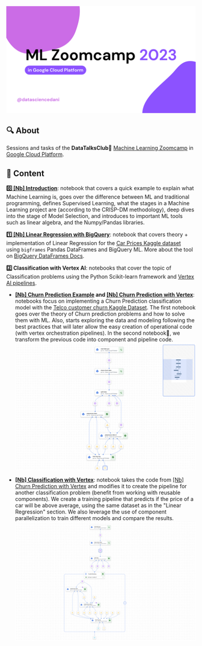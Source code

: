 <img src="assets/auxiliary-images/covers/cover-readme.png">

## 🔍 About


Sessions and tasks of the **DataTalksClub💬** [Machine Learning Zoomcamp](https://github.com/DataTalksClub/machine-learning-zoomcamp) in [Google Cloud Platform](https://console.cloud.google.com).


## 🚀 Content

[**0️⃣ [Nb] Introduction**](nbs/theory/00_intro.ipynb): notebook that covers a quick example to explain what Machine Learning is, goes over the difference between ML and traditional programming, defines Supervised Learning, what the stages in a Machine Learning project are (according to the CRISP-DM methodology), deep dives into the stage of Model Selection, and introduces to important ML tools such as linear algebra, and the Numpy/Pandas libraries. 

[**1️⃣ [Nb] Linear Regression with BigQuery**](nbs/theory/01_linear_regression.ipynb): notebook that covers theory + implementation of Linear Regression for the [Car Prices Kaggle dataset](https://www.kaggle.com/datasets/CooperUnion/cardataset?resource=download) using `bigframes` Pandas DataFrames and BigQuery ML. More about the tool on [BigQuery DataFrames Docs](https://cloud.google.com/python/docs/reference/bigframes/latest).

**2️⃣ Classification with Vertex AI**: notebooks that cover the topic of Classification problems using the Python Scikit-learn framework and [Vertex AI pipelines](https://cloud.google.com/vertex-ai/docs/pipelines/introduction).

- **[[Nb] Churn Prediction Example](nbs/theory/02_churn_pred.ipynb) and [[Nb] Churn Prediction with Vertex](nbs/theory/02_churn_pred_vertex.ipynb)**: notebooks focus on implementing a Churn Prediction classification model with the [Telco customer churn Kaggle Dataset](https://www.kaggle.com/datasets/blastchar/telco-customer-churn). The first notebook goes over the theory of Churn prediction problems and how to solve them with ML. Also, starts exploring the data and modeling following the best practices that will later allow the easy creation of operational code (with vertex orchestration pipelines). In the second notebook🌟, we transform the previous code into component and pipeline code.
    ![](assets/auxiliary-images/churn_vertex.png)  

- **[[Nb] Classification with Vertex](nbs/homework/02_classification_vertex.ipynb)**: notebook takes the code from [[Nb] Churn Prediction with Vertex](nbs/theory/02_churn_pred_vertex.ipynb) and modifies it to create the pipeline for another classification problem (benefit from working with reusable components). We create a training pipeline that predicts if the price of a car will be above average, using the same dataset as in the "Linear Regression" section. We also leverage the use of component parallelization to train different models and compare the results.
    ![](assets/auxiliary-images/car_vertex.png) 